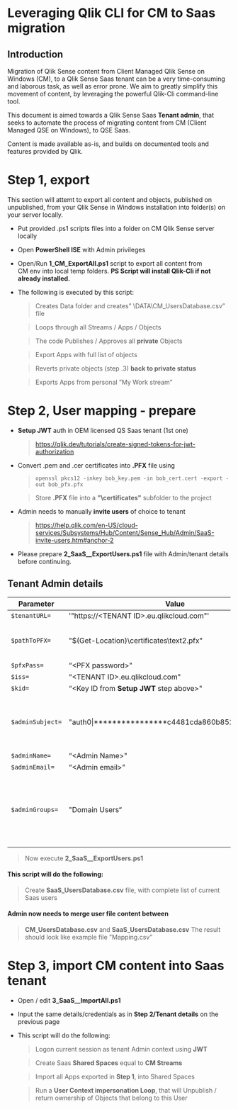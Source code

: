 # Leveraging Qlik CLI for CM to Saas migration


## Introduction

Migration of Qlik Sense content from Client Managed Qlik Sense on Windows (CM), to a Qlik Sense Saas tenant can be a very time-consuming and laborous task, as well as error prone. We aim to greatly simplify this movement of content, by leveraging the powerful Qlik-Cli command-line tool.  

This document is aimed towards a Qlik Sense Saas **Tenant admin**, that seeks to automate the process of migrating content from CM (Client Managed QSE on Windows), to QSE Saas.

Content is made available as-is, and builds on documented tools and features provided by Qlik.

# Step 1, export

This section will attemt to export all content and objects, published on unpublished, from your Qlik Sense in Windows installation into folder(s) on your server locally.

- Put provided .ps1 scripts files into a folder on CM Qlik Sense server locally
- Open **PowerShell ISE** with Admin privileges
- Open/Run **1_CM_ExportAll.ps1** script to export all content from  
CM env into local temp folders. **PS Script will install Qlik-Cli if not already installed.**
- The following is executed by this script:
	> Creates Data folder and creates” \DATA\CM_UsersDatabase.csv” file
	
	> Loops through all Streams / Apps / Objects
	
	> The code Publishes / Approves all **private** Objects
	
	>Export Apps with full list of objects

	>Reverts private objects (step .3) **back to private status**

	>Exports Apps from personal ”My Work stream”




# Step 2, User mapping - prepare

- **Setup JWT** auth in OEM licensed QS Saas tenant (1st one)
	> https://qlik.dev/tutorials/create-signed-tokens-for-jwt-authorization

- Convert .pem and .cer certificates into **.PFX** file using 
	> `openssl pkcs12 -inkey bob_key.pem -in bob_cert.cert -export -out bob_pfx.pfx`

	> Store **.PFX** file into a **"\certificates\"** subfolder to the project

- Admin needs to manually **invite users** of choice to tenant
	> https://help.qlik.com/en-US/cloud-services/Subsystems/Hub/Content/Sense_Hub/Admin/SaaS-invite-users.htm#anchor-2

- Please prepare **2_SaaS__ExportUsers.ps1** file with Admin/tenant details before continuing.

## Tenant Admin details

|Parameter                |Value                 | Comment |
|-------------------------|-----------------------------|----------|
|`$tenantURL=`            |'"https://\<TENANT ID>.eu.qlikcloud.com"'  ||
|`$pathToPFX=`            |"$(Get-Location)\certificates\text2.pfx"   |Use your converted .PFX file here|
|`$pfxPass=`              |“\<PFX password>"||
|`$iss=`                   |“\<TENANT ID>.eu.qlikcloud.com"||
|`$kid=`                   |“\<Key ID from **Setup JWT** step above>"||
|`$adminSubject=`          |"auth0\|****************c4481cda860b8526bdaf3241fc“|IDP Subject for Admin User from Users list in QMC|
|`$adminName=`              |“\<Admin Name>"||
|`$adminEmail=`              |“\<Admin email>"||
|`$adminGroups=`              |"Domain Users“|If you don’t use Groups, please leave Domain Users as default|

> Now execute **2_SaaS__ExportUsers.ps1**

#### This script will do the following:
> Create **SaaS_UsersDatabase.csv** file, with complete list of current Saas users

#### Admin now needs to merge user file content between
>**CM_UsersDatabase.csv** and  **SaaS_UsersDatabase.csv**
>The result should look like example file ”Mapping.csv”





# Step 3, import CM content into Saas tenant

- Open / edit **3_SaaS__ImportAll.ps1**

- Input the same details/credentials as in **Step 2/Tenant details** on the previous page

- This script will do the following:
	>Logon current session as tenant Admin context using **JWT**

	>Create Saas **Shared Spaces** equal to **CM Streams**

	>Import all Apps exported in **Step 1**, into Shared Spaces

	>Run a **User Context impersonation Loop**, that will Unpublish / return ownership of Objects that belong to this User
